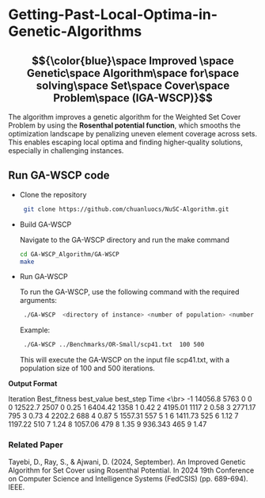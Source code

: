 # Getting-Past-Local-Optima-in-Genetic-Algorithms
## $${\color{blue}\space Improved \space Genetic\space Algorithm\space for\space solving\space Set\space Cover\space Problem\space (IGA-WSCP)}$$
The algorithm improves a genetic algorithm for the Weighted Set Cover Problem by using the **Rosenthal potential function**, which smooths the optimization landscape by penalizing uneven element coverage across sets. This enables escaping local optima and finding higher-quality solutions, especially in challenging instances.


## Run GA-WSCP code
- Clone the repository

  ```bash
   git clone https://github.com/chuanluocs/NuSC-Algorithm.git
   ```

- Build GA-WSCP

  Navigate to the GA-WSCP directory and run the make command

  ```bash
  cd GA-WSCP_Algorithm/GA-WSCP
  make
  ```
- Run GA-WSCP
  
     To run the GA-WSCP, use the following command with the required arguments:

  ```bash
   ./GA-WSCP  <directory of instance> <number of population> <number of iteration>
   ```     
  
  Example:
   ```bash
    ./GA-WSCP ../Benchmarks/OR-Small/scp41.txt  100 500
     ```     

  This will execute the GA-WSCP on the input file scp41.txt, with a population size of 100 and 500 iterations.


**Output Format**

Iteration  Best_fitness  best_value   best_step  Time <\br>
     -1       14056.8       5763           0      0
     0        12522.7        2507       0        0.25
     1        6404.42        1358       1        0.42
     2        4195.01        1117       2        0.58
     3        2771.17        795       3        0.73
     4        2202.2        688       4        0.87
     5        1557.31        557       5        1
     6        1411.73        525       6        1.12
     7        1197.22        510       7        1.24
     8        1057.06        479       8        1.35
     9        936.343        465       9        1.47
     
### Related Paper

Tayebi, D., Ray, S., & Ajwani, D. (2024, September). An Improved Genetic Algorithm for Set Cover using Rosenthal Potential. In 2024 19th Conference on Computer Science and Intelligence Systems (FedCSIS) (pp. 689-694). IEEE.
